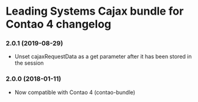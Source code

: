Leading Systems Cajax bundle for Contao 4 changelog
===========================================

### 2.0.1 (2019-08-29)

*  Unset cajaxRequestData as a get parameter after it has been stored in the session

### 2.0.0 (2018-01-11)

 * Now compatible with Contao 4 (contao-bundle)
